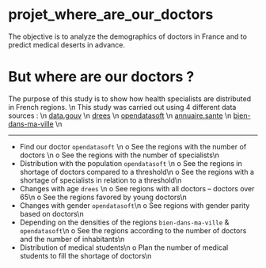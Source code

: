 # projet_where_are_our_doctors
The objective is to analyze the demographics of doctors in France and to predict medical deserts in advance.
# But where are our doctors ?
       
The purpose of this study is to show how health specialists are distributed in French regions.  \n
This study was carried out using 4 different data sources  : \n
[data.gouv](https://www.data.gouv.fr/fr/datasets/la-demographie-des-professionnels-de-sante-de-1999-a-2011/) \n
[drees](https://www.data.gouv.fr/fr/datasets/la-demographie-des-professionnels-de-sante-de-1999-a-2011/) \n
[opendatasoft](https://public.opendatasoft.com/explore/dataset/medecins/table/) \n
[annuaire.sante](https://annuaire.sante.fr/) \n
[bien-dans-ma-ville](https://www.bien-dans-ma-ville.fr/classement-departement-nb-habitant/) \n

***       
- Find our doctor `opendatasoft` \n
    o See the regions with the number of doctors \n
    o See the regions with the number of specialists\n
- Distribution with the population `opendatasoft` \n
    o See the regions in shortage of doctors compared to a threshold\n
    o See the regions with a shortage of specialists in relation to a threshold\n
- Changes with age `drees` \n
    o See regions with all doctors – doctors over 65\n
    o See the regions favored by young doctors\n
- Changes with gender `opendatasoft`\n
    o See regions with gender parity based on doctors\n
- Depending on the densities of the regions `bien-dans-ma-ville` & `opendatasoft`\n
    o See the regions according to the number of doctors and the number of inhabitants\n
- Distribution of medical students\n
    o Plan the number of medical students to fill the shortage of doctors\n